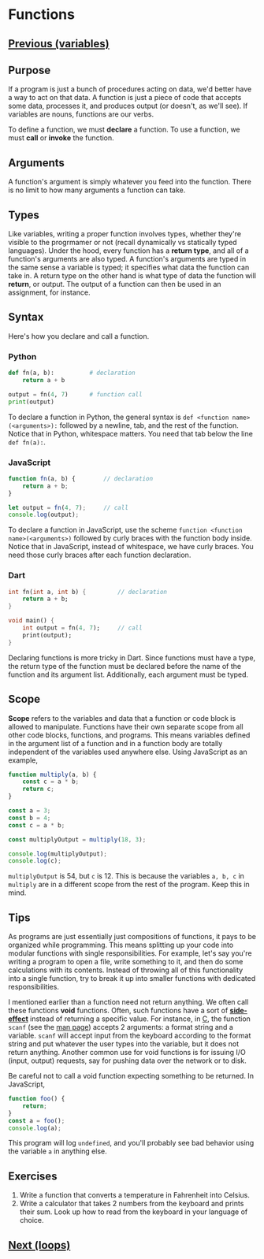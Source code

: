 # Functions

## [Previous (variables)](./variables.md)

## Purpose

If a program is just a bunch of procedures acting on data, we'd better have a way to act on that data. A function is just a piece of code that accepts some data, processes it, and produces output (or doesn't, as we'll see). If variables are nouns, functions are our verbs.

To define a function, we must **declare** a function. To use a function, we must **call** or **invoke** the function.

## Arguments

A function's argument is simply whatever you feed into the function. There is no limit to how many arguments a function can take.

## Types

Like variables, writing a proper function involves types, whether they're visible to the progrmamer or not (recall dynamically vs statically typed languages). Under the hood, every function has a **return type**, and all of a function's arguments are also typed. A function's arguments are typed in the same sense a variable is typed; it specifies what data the function can take in. A return type on the other hand is what type of data the function will **return**, or output. The output of a function can then be used in an assignment, for instance.

## Syntax

Here's how you declare and call a function.

### Python

```python
def fn(a, b):          # declaration
    return a + b

output = fn(4, 7)      # function call
print(output)
```

To declare a function in Python, the general syntax is `def <function name>(<arguments>):` followed by a newline, tab, and the rest of the function. Notice that in Python, whitespace matters. You need that tab below the line `def fn(a):`.

### JavaScript

```javascript
function fn(a, b) {        // declaration
    return a + b;
}

let output = fn(4, 7);     // call
console.log(output);
```

To declare a function in JavaScript, use the scheme `function <function name>(<arguments>)` followed by curly braces with the function body inside. Notice that in JavaScript, instead of whitespace, we have curly braces. You need those curly braces after each function declaration.

### Dart

```dart
int fn(int a, int b) {         // declaration
    return a + b;
}

void main() {
    int output = fn(4, 7);     // call
    print(output);
}
```

Declaring functions is more tricky in Dart. Since functions must have a type, the return type of the function must be declared before the name of the function and its argument list. Additionally, each argument must be typed.

## Scope

**Scope** refers to the variables and data that a function or code block is allowed to manipulate. Functions have their own separate scope from all other code blocks, functions, and programs. This means variables defined in the argument list of a function and in a function body are totally independent of the variables used anywhere else. Using JavaScript as an example,

```js
function multiply(a, b) {
    const c = a * b;
    return c;
}

const a = 3;
const b = 4;
const c = a * b;

const multiplyOutput = multiply(18, 3);

console.log(multiplyOutput);
console.log(c);
```

`multiplyOutput` is 54, but `c` is 12. This is because the variables `a, b, c` in `multiply` are in a different scope from the rest of the program. Keep this in mind.

## Tips

As programs are just essentially just compositions of functions, it pays to be organized while programming. This means splitting up your code into modular functions with single responsibilities. For example, let's say you're writing a program to open a file, write something to it, and then do some calculations with its contents. Instead of throwing all of this functionality into a single function, try to break it up into smaller functions with dedicated responsibilities.

I mentioned earlier than a function need not return anything. We often call these functions **void** functions. Often, such functions have a sort of **[side-effect](https://en.wikipedia.org/wiki/Side_effect_(computer_science))** instead of returning a specific value. For instance, in [C](https://kremlin.cc/k&r.pdf), the function `scanf` (see the [man page](https://man7.org/linux/man-pages/man3/scanf.3.html)) accepts 2 arguments: a format string and a variable. `scanf` will accept input from the keyboard according to the format string and put whatever the user types into the variable, but it does not return anything. Another common use for void functions is for issuing I/O (input, output) requests, say for pushing data over the network or to disk.

Be careful not to call a void function expecting something to be returned. In JavaScript,

```js
function foo() {
    return;
}
const a = foo();
console.log(a);
```

This program will log `undefined`, and you'll probably see bad behavior using the variable `a` in anything else.

## Exercises

1. Write a function that converts a temperature in Fahrenheit into Celsius.
2. Write a calculator that takes 2 numbers from the keyboard and prints their sum. Look up how to read from the keyboard in your language of choice.

## [Next (loops)](./loops.md)